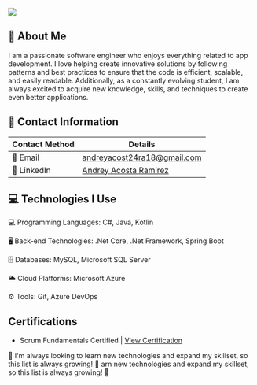 ![](https://media.giphy.com/media/8wjW9AIa7H9enTodxz/giphy.gif)

## 👦 About Me
I am a passionate software engineer who enjoys everything related to app development. I love helping create innovative solutions by following patterns and best practices to ensure that the code is efficient, scalable, and easily readable. Additionally, as a constantly evolving student, I am always excited to acquire new knowledge, skills, and techniques to create even better applications.


## 💬 Contact Information

| Contact Method | Details |
| -------------- | ------- |
| 📧 Email        | andreyacost24ra18@gmail.com |
| 🔗 LinkedIn     | [Andrey Acosta Ramirez](https://www.linkedin.com/in/andrey-acosta-r-b40446221/) |


## 💻 Technologies I Use

💻 Programming Languages: C#, Java, Kotlin

🖥️ Back-end Technologies: .Net Core, .Net Framework, Spring Boot

🗄️ Databases: MySQL, Microsoft SQL Server

🌥️ Cloud Platforms: Microsoft Azure

⚙️ Tools: Git, Azure DevOps

## Certifications
- Scrum Fundamentals Certified | [View Certification](https://www.scrumstudy.com/certification/verify?type=SFC&number=925793)


🚀 I'm always looking to learn new technologies and expand my skillset, so this list is always growing! 💪
arn new technologies and expand my skillset, so this list is always growing! 💪